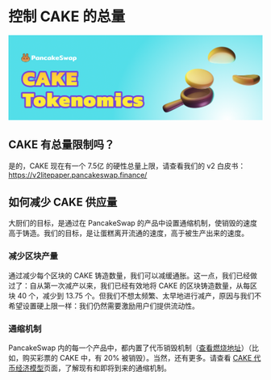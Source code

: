 # 控制 CAKE 的总量

![](<../../.gitbook/assets/image (185).png>)

## CAKE 有总量限制吗？

是的，CAKE 现在有一个 7.5亿 的硬性总量上限，请查看我们的 v2 白皮书：\
https://v2litepaper.pancakeswap.finance/

## 如何减少 CAKE 供应量

大厨们的目标，是通过在 PancakeSwap 的产品中设置通缩机制，使销毁的速度高于铸造。我们的目标，是让蛋糕离开流通的速度，高于被生产出来的速度。

### 减少区块产量

通过减少每个区块的 CAKE 铸造数量，我们可以减缓通胀。这一点，我们已经做过了：自从第一次减产以来，我们已经有效地将 CAKE 的区块铸造数量，从每区块 40 个，减少到 13.75 个。但我们不想太频繁、太早地进行减产，原因与我们不希望设置硬上限一样：我们仍然需要激励用户们提供流动性。

### 通缩机制

PancakeSwap 内的每一个产品中，都内置了代币销毁机制（[查看燃烧地址](kong-zhi-cake-de-zong-liang.md#reducing-block-emissions)）（比如，购买彩票的 CAKE 中，有 20% 被销毁）。当然，还有更多。请查看 [CAKE 代币经济模型](cake-dai-bi-jing-ji-mo-xing.md)页面，了解现有和即将到来的通缩机制。
